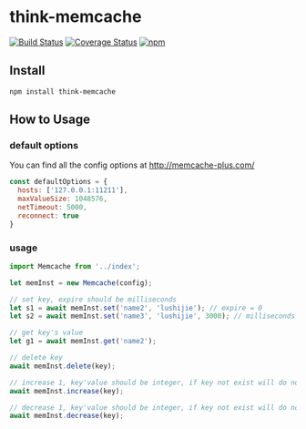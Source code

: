 # think-memcache
[![Build Status](https://travis-ci.org/thinkjs/think-memcache.svg?branch=master)](https://travis-ci.org/thinkjs/think-memcache)
[![Coverage Status](https://coveralls.io/repos/github/thinkjs/think-memcache/badge.svg?branch=master)](https://coveralls.io/github/thinkjs/think-memcache?branch=master)
[![npm](https://img.shields.io/npm/v/think-memcache.svg?style=flat-square)](https://www.npmjs.com/package/think-memcache)


## Install

```
npm install think-memcache
```

## How to Usage

### default options

You can find all the config options at http://memcache-plus.com/

```js
const defaultOptions = {
  hosts: ['127.0.0.1:11211'],
  maxValueSize: 1048576,
  netTimeout: 5000,
  reconnect: true
}
```

### usage

```js
import Memcache from '../index';

let memInst = new Memcache(config);

// set key, expire should be milliseconds
let s1 = await memInst.set('name2', 'lushijie'); // expire = 0
let s2 = await memInst.set('name3', 'lushijie', 3000); // milliseconds

// get key's value
let g1 = await memInst.get('name2');

// delete key
await memInst.delete(key);

// increase 1, key'value should be integer, if key not exist will do nothing
await memInst.increase(key);

// decrease 1, key'value should be integer, if key not exist will do nothing
await memInst.decrease(key);

```

